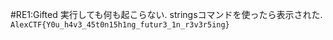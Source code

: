 #RE1:Gifted
実行しても何も起こらない.
stringsコマンドを使ったら表示された.
`AlexCTF{Y0u_h4v3_45t0n15h1ng_futur3_1n_r3v3r5ing}`
